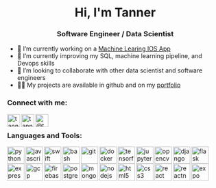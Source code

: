 <h1 align="center">Hi, I'm Tanner</h1>
<h3 align="center">Software Engineer / Data Scientist</h3>

- 🔭 I’m currently working on a [Machine Learing IOS App](https://github.com/BOUNDRI)
- 🌱 I’m currently improving my SQL, machine learning pipeline, and Devops skills
- 👯 I’m looking to collaborate with other data scientist and software engineers
- 👨‍💻 My projects are available in github and on my [portfolio](https://www.makeschool.com/portfolio/tanneryork)

### Connect with me:
<a href="mailto:tannerwyork@gmail.com" target="blank">
  <img title="tannerwyork@gmail.com" align="left" src="https://www.vectorlogo.zone/logos/gmail/gmail-icon.svg" alt="tanneryork" height="30" width="30" />
</a>
<a href="https://linkedin.com/in/tanneryork" target="blank">
  <img title="tanneryork" align="left" src="https://www.vectorlogo.zone/logos/linkedin/linkedin-icon.svg" alt="tanneryork" height="30" width="30" />
</a>
<a href="https://medium.com/@tannerwyork" target="blank">
  <img title="tannerwyork" align="left" src="https://www.vectorlogo.zone/logos/medium/medium-tile.svg" alt="@tannerwyork" height="30" width="30" />
</a>

<br>

### Languages and Tools:
<p align="left"> 
  <img title="Python" align="left" src="https://www.vectorlogo.zone/logos/python/python-icon.svg" alt="python" width="40" height="40"/> 
  <img title="JavaScript" align="left" src="https://www.vectorlogo.zone/logos/javascript/javascript-icon.svg" alt="javascript" width="40" height="40"/> 
  <img title="Swift" align="left" src="https://www.vectorlogo.zone/logos/swift/swift-icon.svg" alt="swift" width="40" height="40"/> 

  <img title="Bash" align="left" src="https://www.vectorlogo.zone/logos/gnu_bash/gnu_bash-icon.svg" alt="bash" width="40" height="40"/> 
  <img title="Git" align="left" src="https://www.vectorlogo.zone/logos/git-scm/git-scm-icon.svg" alt="git" width="40" height="40"/> 
  <img title="Docker" align="left" src="https://devicons.github.io/devicon/devicon.git/icons/docker/docker-original-wordmark.svg" alt="docker" width="40" height="40"/> 
  <img title="Tensorflow" align="left" src="https://www.vectorlogo.zone/logos/tensorflow/tensorflow-icon.svg" alt="tensorflow" width="40" height="40"/> 
  <img title="Jupyter" align="left" src="https://www.vectorlogo.zone/logos/jupyter/jupyter-icon.svg" alt="jupyter" width="40" height="40"/> 
  <img title="OpenCV" align="left" src="https://www.vectorlogo.zone/logos/opencv/opencv-icon.svg" alt="opencv" width="40" height="40"/> 
  <img title="Django" align="left" src="https://devicons.github.io/devicon/devicon.git/icons/django/django-original.svg" alt="django" width="40" height="40"/> 
  <img title="Flask" align="left" src="https://www.vectorlogo.zone/logos/pocoo_flask/pocoo_flask-icon.svg" alt="flask" width="40" height="40"/> 
  <img title="Express" align="left" src="https://devicons.github.io/devicon/devicon.git/icons/express/express-original-wordmark.svg" alt="express" width="40" height="40"/> 
  <img title="Google Cloud Platform" align="left" src="https://www.vectorlogo.zone/logos/google_cloud/google_cloud-icon.svg" alt="gcp" width="40" height="40"/> 
  <img title="Firebase" align="left" src="https://www.vectorlogo.zone/logos/firebase/firebase-icon.svg" alt="firebase" width="40" height="40"/> 
  <img title="Postgres" align="left" src="https://devicons.github.io/devicon/devicon.git/icons/postgresql/postgresql-original-wordmark.svg" alt="postgresql" width="40" height="40"/> 
  <img title="Mongodb" align="left" src="https://devicons.github.io/devicon/devicon.git/icons/mongodb/mongodb-original-wordmark.svg" alt="mongodb" width="40" height="40"/>
  <img title="Node.js" align="left" src="https://devicons.github.io/devicon/devicon.git/icons/nodejs/nodejs-original-wordmark.svg" alt="nodejs" width="40" height="40"/> 
  <img title="HTML5" align="left" src="https://devicons.github.io/devicon/devicon.git/icons/html5/html5-original-wordmark.svg" alt="html5" width="40" height="40"/>
  <img title="CSS3" align="left" src="https://devicons.github.io/devicon/devicon.git/icons/css3/css3-original-wordmark.svg" alt="css3" width="40" height="40"/>
  <img title="React" align="left" src="https://devicons.github.io/devicon/devicon.git/icons/react/react-original-wordmark.svg" alt="react" width="40" height="40"/> 
  <img title="ReactNative" align="left" src="https://reactnative.dev/img/header_logo.svg" alt="reactnative" width="40" height="40"/> 
  <img title="Expo" align="left" src="https://www.vectorlogo.zone/logos/expoio/expoio-icon.svg" alt="expo" width="40" height="40"/> 
</p>
